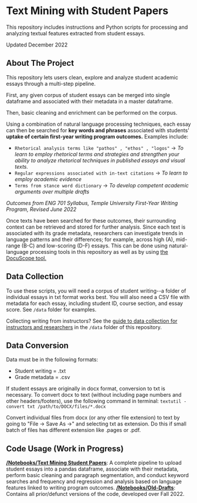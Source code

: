 # Text Mining with Student Papers
This repository includes instructions and Python scripts for processing and analyzing textual features extracted from student essays. 

Updated December 2022

## About The Project
This repository lets users clean, explore and analyze student academic essays through a multi-step pipeline.

First, any given corpus of student essays can be merged into single dataframe and  associated with their metadata in a master dataframe.

Then, basic cleaning and enrichment can be performed on the corpus. 

Using a combination of natural language processing techniques, each essay can then be searched for **key words and phrases** associated with students' **uptake of certain first-year writing program outcomes.** Examples include: 
*   `Rhetorical analysis terms like "pathos" , "ethos" , "logos"` &rarr; *To learn to employ rhetorical terms and strategies and strengthen your ability to analyze rhetorical techniques in published essays and visual texts.*
*   `Regular expressions associated with in-text citations` &rarr; *To learn to employ academic evidence*
*   `Terms from stance word dictionary` &rarr; *To develop competent academic arguments over multiple drafts*

*Outcomes from ENG 701 Syllabus, Temple University First-Year Writing Program, Revised June 2022*

Once texts have been searched for these outcomes, their surrounding context can be retrieved and stored for further analysis. Since each text is associated with its grade metadata, researchers can investigate trends in language patterns and their differences; for example, across high (A), mid-range (B-C) and low-scoring (D-F) essays. This can be done using natural-language processing tools in this repository as well as by using [the DocuScope tool.](https://www.cmu.edu/dietrich/english/research-and-publications/docuscope.html)


## Data Collection
To use these scripts, you will need a corpus of student writing--a folder of individual essays in txt format works best. You will also need a CSV file with metadata for each essay, including student ID, course section, and essay score. See `/data` folder for examples.

Collecting writing from instructors? See the [guide to data collection for instructors and researchers](https://github.com/mkane968/Text-Mining-with-Student-Papers/blob/main/data/data_collection.md) in the `/data` folder of this repository.

## Data Conversion
Data must be in the following formats: 
* Student writing = .txt
* Grade metadata = .csv

If student essays are originally in docx format, conversion to txt is necessary. To convert docx to text (without including page numbers and other headers/footers), use the following command in terminal: `textutil -convert txt /path/to/DOCX/files/*.docx` 

Convert individual files from docx (or any other file extension) to text by going to "File -> Save As ->" and selecting txt as extension. Do this if small batch of files  has different extension like .pages or .pdf. 

## Code Usage (Work in Progress)
[**/Notebooks/Text Mining Student Papers**](https://github.com/mkane968/Text-Mining-with-Student-Papers/blob/main/notebooks/Text_Mining_Student_Papers_12_2022.ipynb): A complete pipeline to upload student essays into a pandas dataframe, associate with their metadata, perform basic cleaning and paragraph segmentation, and conduct keyword searches and frequency and regression and analysis based on language features linked to writing program outcomes. 
[**/Notebooks/Old-Drafts**](https://github.com/mkane968/Text-Mining-with-Student-Papers/tree/main/notebooks/old-drafts): Contains all prior/defunct versions of the code, developed over Fall 2022. 
